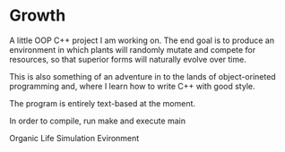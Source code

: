 Growth
======

A little OOP C++ project I am working on. 
The end goal is to produce an environment in which plants will randomly mutate
and compete for resources, so that superior forms will naturally 
evolve over time.

This is also something of an adventure in to the lands of object-orineted programming and, where I learn how to write C++ with good style.

The program is entirely text-based at the moment.

In order to compile, run make and execute main 


Organic Life Simulation Evironment
